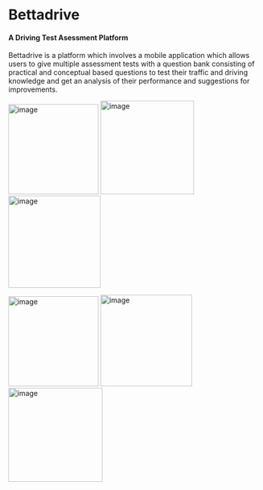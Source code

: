 # Bettadrive

#### A Driving Test Asessment Platform

Bettadrive is a platform which involves a mobile application which allows users to give multiple assessment tests with a question bank consisting of practical and conceptual based questions to test their traffic and driving knowledge and get an analysis of their performance and suggestions for improvements.

<img width="179" alt="image" src="https://user-images.githubusercontent.com/92688870/201482718-a48f7bae-71c2-4467-a25a-0b27424af596.png"> <img width="186" alt="image" src="https://user-images.githubusercontent.com/92688870/201482753-f1a76421-4d99-4d33-83ac-6a902f0ef3ef.png"> <img width="183" alt="image" src="https://user-images.githubusercontent.com/92688870/201483010-661a9443-2d09-4d4f-a17e-e29ba0fcd2e6.png">

<img width="179" alt="image" src="https://user-images.githubusercontent.com/92688870/201482778-7d7ccd00-8f5c-489a-9b79-8f277cbf9616.png"> <img width="182" alt="image" src="https://user-images.githubusercontent.com/92688870/201482786-3eac7998-ea62-4e13-b307-f6f4e43a0076.png"> <img width="187" alt="image" src="https://user-images.githubusercontent.com/92688870/201482793-24c6a1cd-2e04-4bc0-8580-73a18ff8549d.png">

